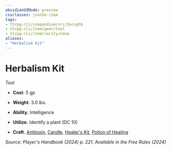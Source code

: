 ```yaml
---
obsidianUIMode: preview
cssclasses: json5e-item
tags:
- ttrpg-cli/compendium/src/5e/xphb
- ttrpg-cli/item/gear/tool
- ttrpg-cli/item/rarity/none
aliases: 
- "Herbalism Kit"
---
```

# Herbalism Kit
*Tool*  


- **Cost**: 5 gp
- **Weight**: 3.0 lbs.

- **Ability.** Intelligence  
- **Utilize.** Identify a plant (DC 10)  
- **Craft.** [Antitoxin](Mechanics/items/antitoxin-xphb.md), [Candle](Mechanics/items/candle-xphb.md), [Healer's Kit](Mechanics/items/healers-kit-xphb.md), [Potion of Healing](Mechanics/items/potion-of-healing-xdmg.md)  

*Source: Player's Handbook (2024) p. 221. Available in the Free Rules (2024)*